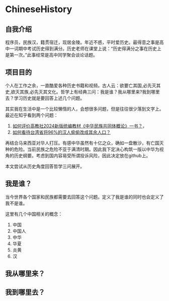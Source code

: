 # ChineseHistory

## 自我介绍

程序员，民族汉，籍贯宿迁，现居金陵。年近不惑，平时爱历史。最得意之事是高中一词期中考试历史得到满分。历史老师在课堂上说：“历史得满分之事在历史上是第一次。”此事经常是高中同学聚会谈论话题。

## 项目目的

个人在工作之余，一直酷爱各种历史书籍和视频。古人云：欲要亡其国,必先灭其史,欲灭其族,必先灭其文化。哲学上有经典三问：我是谁？我从哪里来?我到哪里去？学习历史就是要回答上述几个问题。

其实我在生活中是一个比较懒惰的人，会想很多问题，但是往往很少落到文字上。最近在知乎看到两个问题：
1. [如何评价高教社2024新版统编教材《中华民族共同体概论》一书？](https://www.zhihu.com/question/1904715482969387961)，
2. [如何看待台湾省将96%的汉人偷偷改成其余人口？](https://www.zhihu.com/question/1904636376957293888)

再结合马来西亚对华人打压。有感中华虽然有十亿之众，确如一盘散沙，有亡国灭种的危险。当前民族之危险不亚于满清时期。因此我下定决心构筑一版以中华为视角的历史纲要。考虑到国内容易受所谓投诉风险，因此决定放在github上。

本文尝试从历史角度回答哲学三问展开。

## 我是谁？

当今世界各个国家和民族都需要去回答这个问题。定义了我是谁的同时也会定义了我不是谁。

这里有几个中国相关的概念：
1. 中国
2. 中国人
3. 中华
4. 华夏
5. 炎黄
6. 汉


## 我从哪里来？

## 我到哪里去？
